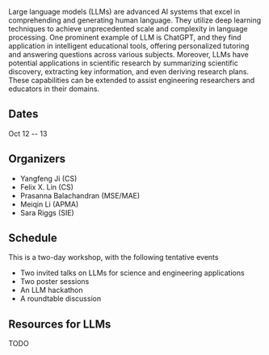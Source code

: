 <!--- # llm-workshop-2024 ---> 

Large language models (LLMs) are advanced AI systems that excel in comprehending and generating human language. They utilize deep learning techniques to achieve unprecedented scale and complexity in language processing. One prominent example of LLM is ChatGPT, and they find application in intelligent educational tools, offering personalized tutoring and answering questions across various subjects. Moreover, LLMs have potential applications in scientific research by summarizing scientific discovery, extracting key information, and even deriving research plans. These capabilities can be extended to assist engineering researchers and educators in their domains.

## Dates

Oct 12 -- 13


## Organizers

- Yangfeng Ji (CS)
- Felix X. Lin (CS)
- Prasanna Balachandran (MSE/MAE)
- Meiqin Li (APMA)
- Sara Riggs (SIE)


## Schedule 

This is a two-day workshop, with the following tentative events

- Two invited talks on LLMs for science and engineering applications
- Two poster sessions 
- An LLM hackathon
- A roundtable discussion 


## Resources for LLMs

TODO


